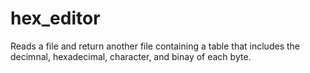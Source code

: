 # hex_editor
Reads a file and return another file containing a table that includes the decimnal, hexadecimal, character, and binay of each byte.
